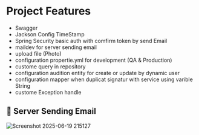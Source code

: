 # Project Features
- Swagger
- Jackson Config TimeStamp
- Spring Security basic auth with comfirm token by send Email
- maildev for server sending email
- upload file (Photo)
- configuration propertie.yml for development (QA & Production)
- custome query in repository
- configuration audition entity for create or update by dynamic user
- configuration mapper when duplicat signatur with service using varible String
- custome Exception handle

## 📧 Server Sending Email
![Screenshot 2025-06-19 215127](https://github.com/user-attachments/assets/bb77f014-6f42-48df-a500-fc4577831154)


